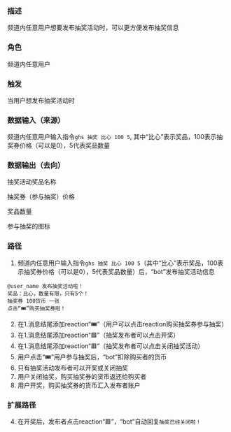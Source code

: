 ### 描述

频道内任意用户想要发布抽奖活动时，可以更方便发布抽奖信息

### 角色

频道内任意用户

### 触发

当用户想发布抽奖活动时

### 数据输入（来源）

频道内任意用户输入指令```ghs 抽奖 比心 100 5```, 其中“比心”表示奖品，100表示抽奖券价格（可以是0），5代表奖品数量

### 数据输出（去向）

抽奖活动奖品名称

抽奖券（参与抽奖）价格

奖品数量

参与抽奖的图标

### 路径

1. 频道内任意用户输入指令```ghs 抽奖 比心 100 5```（其中“比心”表示奖品，100表示抽奖券价格（可以是0），5代表奖品数量）后，“bot”发布抽奖活动信息
```
@user_name 发布抽奖活动啦！
奖品：比心，数量有限，只有5个！
抽奖券 100货币 一张
点击“🎟️”购买抽奖券啦！
```
2. 在1.消息结尾添加reaction“🎟️”（用户可以点击reaction购买抽奖券参与抽奖）
3. 在1.消息结尾添加reaction“🟩”（抽奖发布者可以点击开奖）
4. 在1.消息结尾添加reaction“🟥”（抽奖发布者可以点击关闭抽奖活动）
5. 用户点击“🎟️”用户参与抽奖后，“bot”扣除购买者的货币
7. 只有抽奖活动发布者可以开奖或关闭抽奖
8. 用户关闭抽奖，购买抽奖券的货币返还给购买者
9. 用户开奖，购买抽奖券的货币汇入发布者账户

### 扩展路径

4. 在开奖后，发布者点击reaction“🟥”，“bot”自动回复```抽奖已经关闭啦！```
